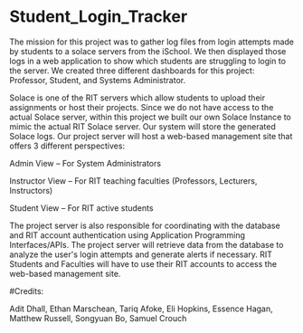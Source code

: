 # Student_Login_Tracker
The mission for this project was to gather log files from login attempts made by students to a solace servers from the iSchool. We then displayed those logs in a web application to show which students are struggling to login to the server. We created three different dashboards for this project: Professor, Student, and Systems Administrator.

Solace is one of the RIT servers which allow students to upload their assignments or host their projects. Since we do not have access to the actual Solace server, within this project we built our own Solace Instance to mimic the actual RIT Solace server. Our system will store the generated Solace logs. Our project server will host a web-based management site that offers 3 different perspectives:

Admin View – For System Administrators

Instructor View – For RIT teaching faculties (Professors, Lecturers, Instructors)

Student View – For RIT active students

The project server is also responsible for coordinating with the database and RIT account authentication using Application Programming Interfaces/APIs.
The project server will retrieve data from the database to analyze the user's login attempts and generate alerts if necessary.
RIT Students and Faculties will have to use their RIT accounts to access the web-based management site.

#Credits:

  Adit Dhall, Ethan Marschean, Tariq Afoke, Eli Hopkins, Essence Hagan, Matthew Russell, Songyuan Bo, Samuel Crouch
